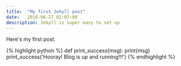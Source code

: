 ```yaml
---
title:  "My first Jekyll post"
date:   2016-06-27 02:07:00
description: Jekyll is super easy to set up
---
```


Here's my first post. 

{% highlight python %}
def print_success(msg):
  print(msg)
print_success('Hooray! Blog is up and running!!!')
{% endhighlight %}
